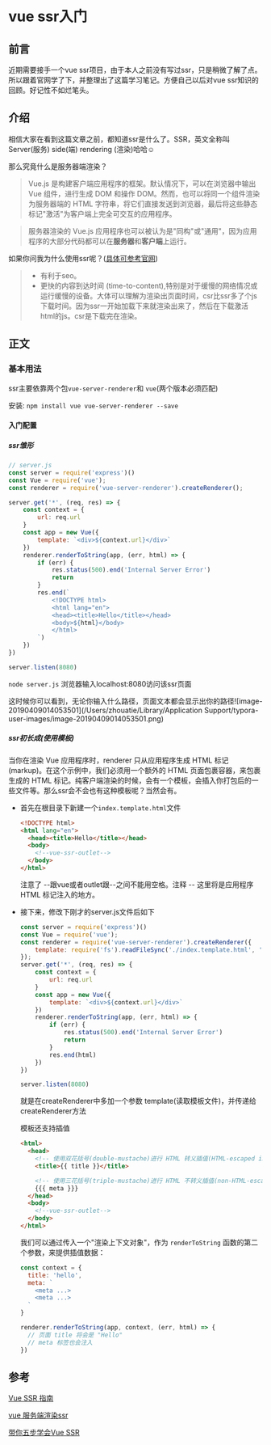 # vue ssr入门

## 前言

近期需要接手一个vue ssr项目，由于本人之前没有写过ssr，只是稍微了解了点。所以跟着官网学了下，并整理出了这篇学习笔记。方便自己以后对vue ssr知识的回顾。好记性不如烂笔头。



## 介绍

相信大家在看到这篇文章之前，都知道ssr是什么了。SSR，英文全称叫 Server(服务) side(端) rendering (渲染)哈哈☺

那么究竟什么是服务器端渲染？

>  Vue.js 是构建客户端应用程序的框架。默认情况下，可以在浏览器中输出 Vue 组件，进行生成 DOM 和操作 DOM。然而，也可以将同一个组件渲染为服务器端的 HTML 字符串，将它们直接发送到浏览器，最后将这些静态标记"激活"为客户端上完全可交互的应用程序。

>  服务器渲染的 Vue.js 应用程序也可以被认为是"同构"或"通用"，因为应用程序的大部分代码都可以在**服务器**和**客户端**上运行。

如果你问我为什么使用ssr呢？([具体可参考官网](<https://ssr.vuejs.org/zh/#%E4%B8%BA%E4%BB%80%E4%B9%88%E4%BD%BF%E7%94%A8%E6%9C%8D%E5%8A%A1%E5%99%A8%E7%AB%AF%E6%B8%B2%E6%9F%93-ssr-%EF%BC%9F>))

> - 有利于seo。
> - 更快的内容到达时间 (time-to-content),特别是对于缓慢的网络情况或运行缓慢的设备。大体可以理解为渲染出页面时间，csr比ssr多了个js下载时间。因为ssr一开始加载下来就渲染出来了，然后在下载激活html的js。csr是下载完在渲染。



## 正文

### 基本用法

ssr主要依靠两个包`vue-server-renderer`和 `vue`(两个版本必须匹配)

安装: `npm install vue vue-server-renderer --save`



#### 入门配置

##### ssr雏形

```javascript
// server.js
const server = require('express')()
const Vue = require('vue');
const renderer = require('vue-server-renderer').createRenderer();

server.get('*', (req, res) => {
    const context = {
        url: req.url
    }
    const app = new Vue({
        template: `<div>${context.url}</div>`
    })
    renderer.renderToString(app, (err, html) => {
        if (err) {
            res.status(500).end('Internal Server Error')
            return
        }
        res.end(`
            <!DOCTYPE html>
            <html lang="en">
            <head><title>Hello</title></head>
            <body>${html}</body>
            </html>
        `)
    })
})

server.listen(8080)
```



`node server.js` 浏览器输入localhost:8080访问该ssr页面

这时候你可以看到，无论你输入什么路径，页面文本都会显示出你的路径![image-20190409014053501](/Users/zhouatie/Library/Application Support/typora-user-images/image-20190409014053501.png)

##### ssr初长成(使用模板)

当你在渲染 Vue 应用程序时，renderer 只从应用程序生成 HTML 标记 (markup)。在这个示例中，我们必须用一个额外的 HTML 页面包裹容器，来包裹生成的 HTML 标记。纯客户端渲染的时候，会有一个模板，会插入你打包后的一些文件等。那么ssr会不会也有这种模板呢？当然会有。

- 首先在根目录下新建一个`index.template.html`文件

  ```html
  <!DOCTYPE html>
  <html lang="en">
    <head><title>Hello</title></head>
    <body>
      <!--vue-ssr-outlet-->
    </body>
  </html>
  ```

  注意了 --跟vue或者outlet跟--之间不能用空格。注释 -- 这里将是应用程序 HTML 标记注入的地方。

- 接下来，修改下刚才的server.js文件后如下

  ```javascript
  const server = require('express')()
  const Vue = require('vue');
  const renderer = require('vue-server-renderer').createRenderer({
      template: require('fs').readFileSync('./index.template.html', 'utf-8')
  });
  server.get('*', (req, res) => {
      const context = {
          url: req.url
      }
      const app = new Vue({
          template: `<div>${context.url}</div>`
      })
      renderer.renderToString(app, (err, html) => {
          if (err) {
              res.status(500).end('Internal Server Error')
              return
          }
          res.end(html)
      })
  })
  
  server.listen(8080)
  ```

  就是在createRenderer中多加一个参数 template(读取模板文件)，并传递给createRenderer方法

  模板还支持插值

  ```html
  <html>
    <head>
      <!-- 使用双花括号(double-mustache)进行 HTML 转义插值(HTML-escaped interpolation) -->
      <title>{{ title }}</title>
  
      <!-- 使用三花括号(triple-mustache)进行 HTML 不转义插值(non-HTML-escaped interpolation) -->
      {{{ meta }}}
    </head>
    <body>
      <!--vue-ssr-outlet-->
    </body>
  </html>
  ```

  我们可以通过传入一个"渲染上下文对象"，作为 `renderToString` 函数的第二个参数，来提供插值数据：

  ```javascript
  const context = {
    title: 'hello',
    meta: `
      <meta ...>
      <meta ...>
    `
  }
  
  renderer.renderToString(app, context, (err, html) => {
    // 页面 title 将会是 "Hello"
    // meta 标签也会注入
  })
  ```

  

  





## 参考

[Vue SSR 指南](<https://ssr.vuejs.org/zh/>)

[vue 服务端渲染ssr](<https://www.jianshu.com/p/a7631293d7f1>)

[带你五步学会Vue SSR](<https://segmentfault.com/a/1190000016637877#articleHeader0>)